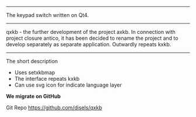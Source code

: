 
---

The keypad switch written on Qt4.

---

qxkb - the further development of the project axkb. In connection with project closure antico, it has been decided to rename the project and to develop separately as separate application. Outwardly repeats kxkb.

---

The short description
  * Uses setxkbmap
  * The interface repeats kxkb
  * Can use svg icon for indicate language layer

**We migrate on GitHub**

Git Repo https://github.com/disels/qxkb